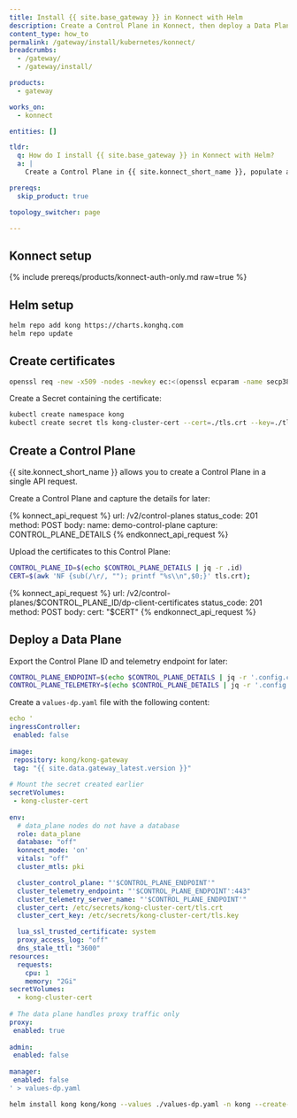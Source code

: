 ```yaml
---
title: Install {{ site.base_gateway }} in Konnect with Helm
description: Create a Control Plane in Konnect, then deploy a Data Plane to your Kubernetes cluster using Helm.
content_type: how_to
permalink: /gateway/install/kubernetes/konnect/
breadcrumbs:
  - /gateway/
  - /gateway/install/

products:
  - gateway

works_on:
  - konnect

entities: []

tldr:
  q: How do I install {{ site.base_gateway }} in Konnect with Helm?
  a: |
    Create a Control Plane in {{ site.konnect_short_name }}, populate a `values.yaml` file with the Control Plane details, and run `helm install kong kong/kong --values ./values.yaml -n kong --create-namespace`.

prereqs:
  skip_product: true

topology_switcher: page

---
```


## Konnect setup

{% include prereqs/products/konnect-auth-only.md raw=true %}

## Helm setup

```bash
helm repo add kong https://charts.konghq.com
helm repo update
```

## Create certificates

```bash
openssl req -new -x509 -nodes -newkey ec:<(openssl ecparam -name secp384r1) -keyout ./tls.key -out ./tls.crt -days 1095 -subj "/CN=kong_clustering"
```

Create a Secret containing the certificate:

```bash
kubectl create namespace kong
kubectl create secret tls kong-cluster-cert --cert=./tls.crt --key=./tls.key -n kong
```

## Create a Control Plane

{{ site.konnect_short_name }} allows you to create a Control Plane in a single API request.

Create a Control Plane and capture the details for later:

<!--vale off-->
{% konnect_api_request %}
url: /v2/control-planes
status_code: 201
method: POST
body:
    name: demo-control-plane
capture: CONTROL_PLANE_DETAILS
{% endkonnect_api_request %}
<!--vale on-->

Upload the certificates to this Control Plane:

```bash
CONTROL_PLANE_ID=$(echo $CONTROL_PLANE_DETAILS | jq -r .id)
CERT=$(awk 'NF {sub(/\r/, ""); printf "%s\\n",$0;}' tls.crt);
```

{% konnect_api_request %}
url: /v2/control-planes/$CONTROL_PLANE_ID/dp-client-certificates
status_code: 201
method: POST
body:
    cert: "$CERT"
{% endkonnect_api_request %}

## Deploy a Data Plane

Export the Control Plane ID and telemetry endpoint for later:

```bash
CONTROL_PLANE_ENDPOINT=$(echo $CONTROL_PLANE_DETAILS | jq -r '.config.control_plane_endpoint | sub("https://";"")')
CONTROL_PLANE_TELEMETRY=$(echo $CONTROL_PLANE_DETAILS | jq -r '.config.telemetry_endpoint | sub("https://";"")')
```

Create a `values-dp.yaml` file with the following content:

```yaml
echo '
ingressController:
 enabled: false
  
image:
 repository: kong/kong-gateway
 tag: "{{ site.data.gateway_latest.version }}"
  
# Mount the secret created earlier
secretVolumes:
 - kong-cluster-cert
  
env:
  # data_plane nodes do not have a database
  role: data_plane
  database: "off"
  konnect_mode: 'on'
  vitals: "off"
  cluster_mtls: pki

  cluster_control_plane: "'$CONTROL_PLANE_ENDPOINT'"
  cluster_telemetry_endpoint: "'$CONTROL_PLANE_ENDPOINT':443"
  cluster_telemetry_server_name: "'$CONTROL_PLANE_ENDPOINT'"
  cluster_cert: /etc/secrets/kong-cluster-cert/tls.crt
  cluster_cert_key: /etc/secrets/kong-cluster-cert/tls.key

  lua_ssl_trusted_certificate: system
  proxy_access_log: "off"
  dns_stale_ttl: "3600"
resources:
  requests:
    cpu: 1
    memory: "2Gi"
secretVolumes:
  - kong-cluster-cert
  
# The data plane handles proxy traffic only
proxy:
 enabled: true
  
admin:
 enabled: false
  
manager:
 enabled: false
' > values-dp.yaml
```

```bash
helm install kong kong/kong --values ./values-dp.yaml -n kong --create-namespace
```